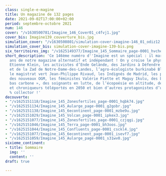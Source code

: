 ```yaml
---
class: single-e-magine
title: Un magazine de 132 pages
date: 2021-09-02T17:00:00+02:00
period: septembre-octobre 2021
num: 146
cover: "/v1630500781/Imagine_146_Cover01_c4fvj1.jpg"
cover_bis: Imagine139_couverture_bis.jpg
simulation_cover: "/v1630500801/simulation-cover-imagine-146_01_odiz12.png"
simulation_cover_bis: simulation-cover-imagine-139-bis.png
six_territoires_img: "/v1625149377/Imagine_145_Sommaire_page-0001_hvchem.jpg"
short_description: 'Ce 146ème numéro d''Imagine est un spécial : il marque les 25
  ans de notre magazine alternatif et indépendant ! On y croise le physicien et philosophe
  Etienne Klein, les activistes d’Ende Gelände, des Jardins à Défendre d’Aubervilliers
  et de la Zad de Notre-Dame-des-Landes, l’agro-écologiste burkinabé Blandine Sankara,
  le magistrat vert Jean-Philippe Rivaud, les Indignés de Madrid, les pourfendeurs
  des nouveaux OGM, les féministes Valérie Piette et Maguy Ikulu, des bâtisseurs «
  bas carbone », des soignants en lutte, de l’écopoésie en altitude, des chroniqueuses
  et chroniqueurs téléportés en 2050 et bien d’autres protagonistes d’un numéro 100
  % collector !'
decouverte:
- "/v1625151118/Imagine_145_Zonesfertiles_page-0001_hqbk74.jpg"
- "/v1625151134/Imagine_145_Aularge_page-0001_g2gobr.jpg"
- "/v1625151138/Imagine_145_6econtinent_page-0001_mzbe9u.jpg"
- "/v1625151029/Imagine_145_Volcan_page-0001_ipkex3.jpg"
- "/v1625151077/Imagine_145_Zonesfertiles_page-0001_czjqgi.jpg"
- "/v1625151046/Imagine_145_Terra_page-0001_bh3oos.jpg"
- "/v1625151044/Imagine_145_Confluents_page-0001_csckl4.jpg"
- "/v1625151077/Imagine_145_6econtinent_page-0001_isevf7.jpg"
- "/v1625151059/Imagine_145_Aularge_page-0001_s31wv0.jpg"
sixieme_continent:
- title: Sommaire
  img: ''
  content: ''
draft: true

---
```

